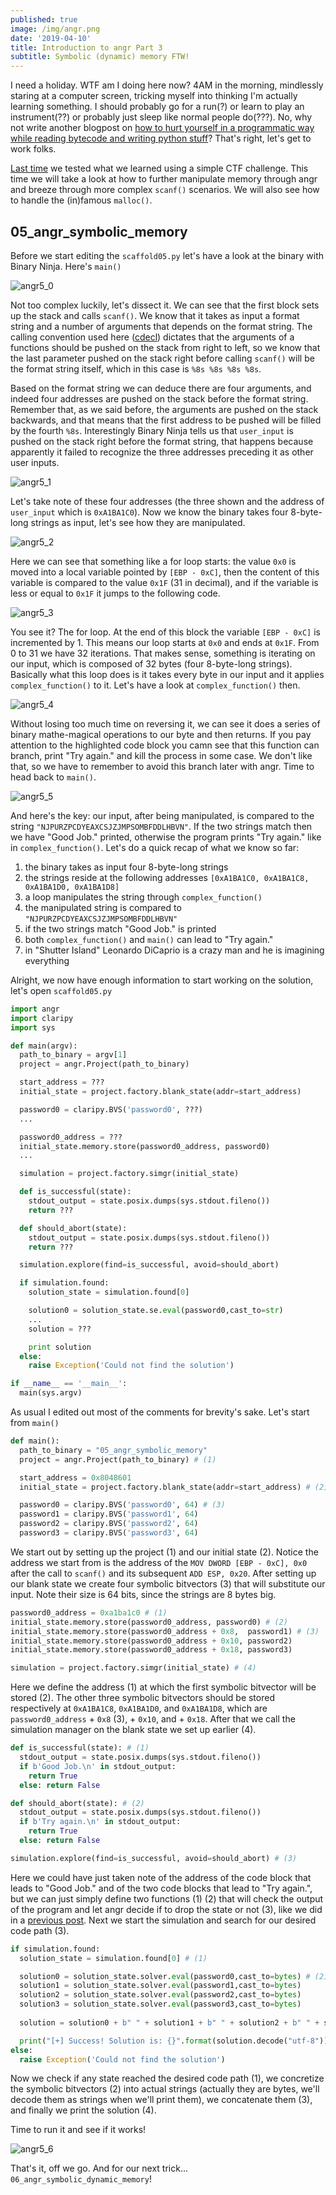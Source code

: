 ```yaml
---
published: true
image: /img/angr.png
date: '2019-04-10'
title: Introduction to angr Part 3
subtitle: Symbolic (dynamic) memory FTW!
---
```

I need a holiday. WTF am I doing here now? 4AM in the morning, mindlessly staring at a computer screen, tricking myself into thinking I'm actually learning something. I should probably go for a run(?) or learn to play an instrument(??) or probably just sleep like normal people do(???). No, why not write another blogpost on [how to hurt yourself in a programmatic way while reading bytecode and writing python stuff](https://docs.angr.io/)? That's right, let's get to work folks.

[Last time](https://blog.notso.pro/2019-04-03-angr-introduction-part2.1/) we tested what we learned using a simple CTF challenge. This time we will take a look at how to further manipulate memory through angr and breeze through more complex `scanf()` scenarios. We will also see how to handle the (in)famous `malloc()`.

## 05_angr_symbolic_memory

Before we start editing the `scaffold05.py` let's have a look at the binary with Binary Ninja. Here's `main()`

![angr5_0]({{site.baseurl}}/img/angr5_0.png)

Not too complex luckily, let's dissect it. We can see that the first block sets up the stack and calls `scanf()`. We know that it takes as input a format string and a number of arguments that depends on the format string. The calling convention used here ([cdecl](https://en.wikipedia.org/wiki/X86_calling_conventions#cdecl)) dictates that the arguments of a functions should be pushed on the stack from right to left, so we know that the last parameter pushed on the stack right before calling `scanf()` will be the format string itself, which in this case is `%8s %8s %8s %8s`. 

Based on the format string we can deduce there are four arguments, and indeed four addresses are pushed on the stack before the format string. Remember that, as we said before, the arguments are pushed on the stack backwards, and that means that the first address to be pushed will be filled by the fourth `%8s`. Interestingly Binary Ninja tells us that `user_input` is pushed on the stack right before the format string, that happens because apparently it failed to recognize the three addresses preceding it as other user inputs.

![angr5_1]({{site.baseurl}}/img/angr5_1.png)

Let's take note of these four addresses (the three shown and the address of `user_input` which is `0xA1BA1C0`). Now we know the binary takes four 8-byte-long strings as input, let's see how they are manipulated.

![angr5_2]({{site.baseurl}}/img/angr5_2.png)

Here we can see that something like a for loop starts: the value `0x0` is moved into a local variable pointed by `[EBP - 0xC]`, then the content of this variable is compared to the value `0x1F` (31 in decimal), and if the variable is less or equal to `0x1F` it jumps to the following code.

![angr5_3]({{site.baseurl}}/img/angr5_3.png)

You see it? The for loop. At the end of this block the variable `[EBP - 0xC]` is incremented by 1. This means our loop starts at `0x0` and ends at `0x1F`. From 0 to 31 we have 32 iterations. That makes sense, something is iterating on our input, which is composed of 32 bytes (four 8-byte-long strings). Basically what this loop does is it takes every byte in our input and it applies `complex_function()` to it. Let's have a look at `complex_function()` then.

![angr5_4]({{site.baseurl}}/img/angr5_4.png)

Without losing too much time on reversing it, we can see it does a series of binary mathe-magical operations to our byte and then returns. If you pay attention to the highlighted code block you camn see that this function can branch, print "Try again." and kill the process in some case. We don't like that, so we have to remember to avoid this branch later with angr. Time to head back to `main()`.

![angr5_5]({{site.baseurl}}/img/angr5_5.png)

And here's the key: our input, after being manipulated, is compared to the string `"NJPURZPCDYEAXCSJZJMPSOMBFDDLHBVN"`. If the two strings match then we have "Good Job." printed, otherwise the program prints "Try again." like in `complex_function()`. Let's do a quick recap of what we know so far:

1. the binary takes as input four 8-byte-long strings
2. the strings reside at the following addresses `[0xA1BA1C0, 0xA1BA1C8, 0xA1BA1D0, 0xA1BA1D8]`
3. a loop manipulates the string through `complex_function()`
4. the manipulated string is compared to `"NJPURZPCDYEAXCSJZJMPSOMBFDDLHBVN"`
5. if the two strings match "Good Job." is printed
6. both `complex_function()` and `main()` can lead to "Try again."
7. in "Shutter Island" Leonardo DiCaprio is a crazy man and he is imagining everything

Alright, we now have enough information to start working on the solution, let's open `scaffold05.py`

```python
import angr
import claripy
import sys

def main(argv):
  path_to_binary = argv[1]
  project = angr.Project(path_to_binary)

  start_address = ???
  initial_state = project.factory.blank_state(addr=start_address)

  password0 = claripy.BVS('password0', ???)
  ...

  password0_address = ???
  initial_state.memory.store(password0_address, password0)
  ...

  simulation = project.factory.simgr(initial_state)

  def is_successful(state):
    stdout_output = state.posix.dumps(sys.stdout.fileno())
    return ???

  def should_abort(state):
    stdout_output = state.posix.dumps(sys.stdout.fileno())
    return ???

  simulation.explore(find=is_successful, avoid=should_abort)

  if simulation.found:
    solution_state = simulation.found[0]

    solution0 = solution_state.se.eval(password0,cast_to=str)
    ...
    solution = ???

    print solution
  else:
    raise Exception('Could not find the solution')

if __name__ == '__main__':
  main(sys.argv)
```

As usual I edited out most of the comments for brevity's sake. Let's start from `main()`

```python
def main():
  path_to_binary = "05_angr_symbolic_memory"
  project = angr.Project(path_to_binary) # (1)

  start_address = 0x8048601
  initial_state = project.factory.blank_state(addr=start_address) # (2)

  password0 = claripy.BVS('password0', 64) # (3)
  password1 = claripy.BVS('password1', 64)
  password2 = claripy.BVS('password2', 64)
  password3 = claripy.BVS('password3', 64)
```

We start out by setting up the project (1) and our initial state (2). Notice the address we start from is the address of the `MOV DWORD [EBP - 0xC], 0x0` after the call to `scanf()` and its subsequent `ADD ESP, 0x20`. After setting up our blank state we create four symbolic bitvectors (3) that will substitute our input. Note their size is 64 bits, since the strings are 8 bytes big.

```python
password0_address = 0xa1ba1c0 # (1)
initial_state.memory.store(password0_address, password0) # (2)
initial_state.memory.store(password0_address + 0x8,  password1) # (3)
initial_state.memory.store(password0_address + 0x10, password2)
initial_state.memory.store(password0_address + 0x18, password3) 

simulation = project.factory.simgr(initial_state) # (4)
```

Here we define the address (1) at which the first symbolic bitvector will be stored (2). The other three symbolic bitvectors should be stored respectively at `0xA1BA1C8`, `0xA1BA1D0`, and `0xA1BA1D8`, which are `password0_address` + `0x8` (3), + `0x10`, and + `0x18`. After that we call the simulation manager on the blank state we set up earlier (4).

```python
def is_successful(state): # (1)
  stdout_output = state.posix.dumps(sys.stdout.fileno())
  if b'Good Job.\n' in stdout_output:
    return True
  else: return False

def should_abort(state): # (2)
  stdout_output = state.posix.dumps(sys.stdout.fileno())
  if b'Try again.\n' in stdout_output:
    return True
  else: return False

simulation.explore(find=is_successful, avoid=should_abort) # (3)
```

Here we could have just taken note of the address of the code block that leads to "Good Job." and of the two code blocks that lead to "Try again.", but we can just simply define two functions (1) (2) that will check the output of the program and let angr decide if to drop the state or not (3), like we did in a [previous post](https://blog.notso.pro/2019-03-25-angr-introduction-part1/). Next we start the simulation and search for our desired code path (3).

```python
if simulation.found:
  solution_state = simulation.found[0] # (1)

  solution0 = solution_state.solver.eval(password0,cast_to=bytes) # (2)
  solution1 = solution_state.solver.eval(password1,cast_to=bytes)
  solution2 = solution_state.solver.eval(password2,cast_to=bytes)
  solution3 = solution_state.solver.eval(password3,cast_to=bytes)
    
  solution = solution0 + b" " + solution1 + b" " + solution2 + b" " + solution3 # (3)

  print("[+] Success! Solution is: {}".format(solution.decode("utf-8"))) # (4)
else:
  raise Exception('Could not find the solution')
```

Now we check if any state reached the desired code path (1), we concretize the symbolic bitvectors (2) into actual strings (actually they are bytes, we'll decode them as strings when we'll print them), we concatenate them (3), and finally we print the solution (4). 

Time to run it and see if it works!

![angr5_6]({{site.baseurl}}/img/angr5_6.png)

That's it, off we go. And for our next trick... `06_angr_symbolic_dynamic_memory`!



